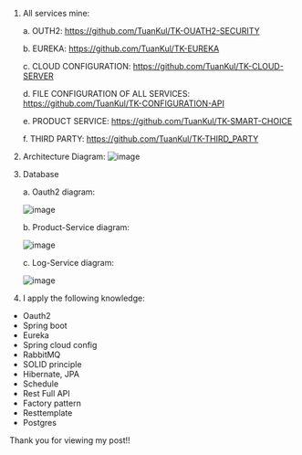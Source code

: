 1. All services mine:

   a. OUTH2: https://github.com/TuanKul/TK-OUATH2-SECURITY
   
   b. EUREKA: https://github.com/TuanKul/TK-EUREKA
   
   c. CLOUD CONFIGURATION: https://github.com/TuanKul/TK-CLOUD-SERVER
   
   d. FILE CONFIGURATION OF ALL SERVICES: https://github.com/TuanKul/TK-CONFIGURATION-API
   
   e. PRODUCT SERVICE: https://github.com/TuanKul/TK-SMART-CHOICE
   
   f. THIRD PARTY: https://github.com/TuanKul/TK-THIRD_PARTY

2. Architecture Diagram:
  ![image](https://user-images.githubusercontent.com/82629813/116042396-8ca81e80-a698-11eb-8f3b-2539e6ae5ea5.png)
   
3. Database

   a. Oauth2 diagram:
   
   ![image](https://user-images.githubusercontent.com/82629813/116042456-a0538500-a698-11eb-935e-0e92870ab6ad.png)
   
   b. Product-Service diagram: 
   
   ![image](https://user-images.githubusercontent.com/82629813/116042503-aea1a100-a698-11eb-82b8-84849e24cc89.png)
   
   c. Log-Service diagram: 
   
   ![image](https://user-images.githubusercontent.com/82629813/116042540-ba8d6300-a698-11eb-9cb4-a733527a0524.png)

4. I apply the following knowledge:
  * Oauth2
  * Spring boot
  * Eureka
  * Spring cloud config
  * RabbitMQ
  * SOLID principle
  * Hibernate, JPA
  * Schedule
  * Rest Full API
  * Factory pattern
  * Resttemplate
  * Postgres


Thank you for viewing my post!!
